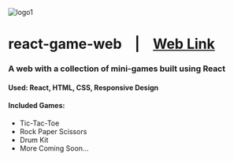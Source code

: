 ![logo1](./)
# react-game-web &nbsp;&nbsp;&nbsp;|&nbsp;&nbsp;&nbsp; [Web Link](http://minigames-app-3c6a32fb25e7.herokuapp.com/)

### A web with a collection of mini-games built using React
#### Used: React, HTML, CSS, Responsive Design
#### Included Games:
- Tic-Tac-Toe
- Rock Paper Scissors
- Drum Kit
- More Coming Soon...
